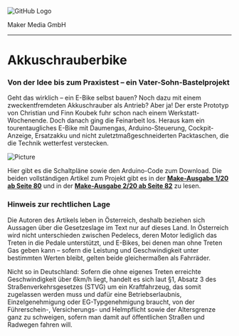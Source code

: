 ![GitHub Logo](http://www.heise.de/make/icons/make_logo.png)

Maker Media GmbH

***

# Akkuschrauberbike

### Von der Idee bis zum Praxistest – ein Vater-Sohn-Bastelprojekt

Geht das wirklich – ein E-Bike selbst bauen? Noch dazu mit einem zweckentfremdeten Akkuschrauber als Antrieb? Aber ja! Der erste Prototyp von Christian und Finn Koubek fuhr schon nach einem Werkstatt-Wochenende. Doch danach ging die Feinarbeit los. Heraus kam ein tourentaugliches E-Bike mit Daumengas, Arduino-Steuerung, Cockpit-Anzeige, Ersatzakku und nicht zuletztmaßgeschneiderten Packtaschen, die die Technik wetterfest verstecken.

![Picture](https://github.com/heise/Akkuschrauberbike/blob/master/Bike.jpg)

Hier gibt es die Schaltpläne sowie den Arduino-Code zum Download. Die beiden vollständigen Artikel zum Projekt gibt es in der **[Make-Ausgabe 1/20 ab Seite 80](https://www.heise.de/select/make/2020/1/1582901384120081)** und in der **[Make-Ausgabe 2/20 ab Seite 82](https://www.heise.de/select/make/2020/2)** zu lesen.

### Hinweis zur rechtlichen Lage

Die Autoren des Artikels leben in Österreich, deshalb beziehen sich Aussagen über die Gesetzeslage im Text nur auf dieses Land. In Österreich wird nicht unterschieden zwischen Pedelecs, deren Motor lediglich das Treten in die Pedale unterstützt, und E-Bikes, bei denen man ohne Treten Gas geben kann – sofern die Leistung und Geschwindigkeit unter bestimmten Werten bleibt, gelten beide gleichermaßen als Fahrräder.

Nicht so in Deutschland: Sofern die ohne eigenes Treten erreichte Geschwindigkeit über 6km/h liegt, handelt es sich laut §1, Absatz 3 des Straßenverkehrsgesetzes (STVG) um ein Kraftfahrzeug, das somit zugelassen werden muss und dafür eine Betriebserlaubnis, Einzelgenehmigung oder EG-Typgenehmigung braucht, von der Führerschein-, Versicherungs- und Helmpflicht sowie der Altersgrenze ganz zu schweigen, sofern man damit auf öffentlichen Straßen und Radwegen fahren will. 
